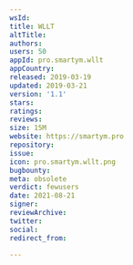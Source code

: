 ```yaml
---
wsId: 
title: WLLT
altTitle: 
authors: 
users: 50
appId: pro.smartym.wllt
appCountry: 
released: 2019-03-19
updated: 2019-03-21
version: '1.1'
stars: 
ratings: 
reviews: 
size: 15M
website: https://smartym.pro
repository: 
issue: 
icon: pro.smartym.wllt.png
bugbounty: 
meta: obsolete
verdict: fewusers
date: 2021-08-21
signer: 
reviewArchive: 
twitter: 
social: 
redirect_from: 

---
```


